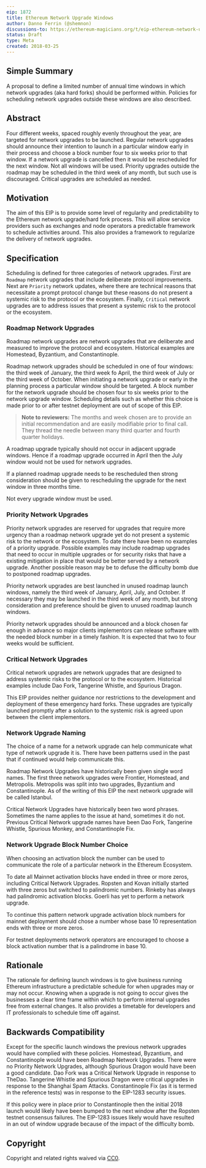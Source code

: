 ```yaml
---
eip: 1872
title: Ethereum Network Upgrade Windows
author: Danno Ferrin (@shemnon)
discussions-to: https://ethereum-magicians.org/t/eip-ethereum-network-upgrade-windows/
status: Draft
type: Meta
created: 2018-03-25 
---
```


## Simple Summary

A proposal to define a limited number of annual time windows in which network
upgrades (aka hard forks) should be performed within. Policies for scheduling
network upgrades outside these windows are also described.

## Abstract

Four different weeks, spaced roughly evenly throughout the year, are targeted
for network upgrades to be launched. Regular network upgrades should announce
their intention to launch in a particular window early in their process and
choose a block number four to six weeks prior to that window. If a network
upgrade is cancelled then it would be rescheduled for the next window. Not all
windows will be used. Priority upgrades outside the roadmap may be scheduled in
the third week of any month, but such use is discouraged. Critical upgrades are
scheduled as needed.

## Motivation

The aim of this EIP is to provide some level of regularity and predictability to
the Ethereum network upgrade/hard fork process. This will allow service
providers such as exchanges and node operators a predictable framework to
schedule activities around. This also provides a framework to regularize the
delivery of network upgrades.

## Specification

Scheduling is defined for three categories of network upgrades. First are
`Roadmap` network upgrades that include deliberate protocol improvements. Next
are `Priority` network updates, where there are technical reasons that
necessitate a prompt protocol change but these reasons do not present a systemic
risk to the protocol or the ecosystem. Finally, `Critical` network upgrades are
to address issues that present a systemic risk to the protocol or the ecosystem.

### Roadmap Network Upgrades

Roadmap network upgrades are network upgrades that are deliberate and measured
to improve the protocol and ecosystem. Historical examples are Homestead,
Byzantium, and Constantinople.

Roadmap network upgrades should be scheduled in one of four windows: the third
week of January, the third week fo April, the third week of July or the third
week of October. When initiating a network upgrade or early in the planning
process a particular window should be targeted. A block number for the network
upgrade should be chosen four to six weeks prior to the network upgrade window.
Scheduling details such as whether this choice is made prior to or after testnet
deployment are out of scope of this EIP.

> **Note to reviewers:** The months and week chosen are to provide an initial
> recommendation and are easily modifiable prior to final call. They thread the
> needle between many third quarter and fourth quarter holidays.

A roadmap upgrade typically should not occur in adjacent upgrade windows. Hence
if a roadmap upgrade occurred in April then the July window would not be used
for network upgrades.

If a planned roadmap upgrade needs to be rescheduled then strong consideration
should be given to rescheduling the upgrade for the next window in three months
time.

Not every upgrade window must be used.

### Priority Network Upgrades

Priority network upgrades are reserved for upgrades that require more urgency
than a roadmap network upgrade yet do not present a systemic risk to the network
or the ecosystem. To date there have been no examples of a priority upgrade.
Possible examples may include roadmap upgrades that need to occur in multiple
upgrades or for security risks that have a existing mitigation in place that
would be better served by a network upgrade. Another possible reason may be to
defuse the difficulty bomb due to postponed roadmap upgrades.

Priority network upgrades are best launched in unused roadmap launch windows,
namely the third week of January, April, July, and October. If necessary they
may be launched in the third week of any month, but strong consideration and
preference should be given to unused roadmap launch windows.

Priority network upgrades should be announced and a block chosen far enough in
advance so major clients implementors can release software with the needed block
number in a timely fashion. It is expected that two to four weeks would be
sufficient.

### Critical Network Upgrades

Critical network upgrades are network upgrades that are designed to address
systemic risks to the protocol or to the ecosystem. Historical examples include
Dao Fork, Tangerine Whistle, and Spurious Dragon.

This EIP provides neither guidance nor restrictions to the development and
deployment of these emergency hard forks. These upgrades are typically launched
promptly after a solution to the systemic risk is agreed upon between the client
implementors.

### Network Upgrade Naming

The choice of a name for a network upgrade can help communicate what type of
network upgrade it is. There have been patterns used in the past that if
continued would help communicate this.

Roadmap Network Upgrades have historically been given single word names. The
first three network upgrades were Frontier, Homestead, and Metropolis.
Metropolis was split into two upgrades, Byzantium and Constantinople. As of the
writing of this EIP the next network upgrade will be called Istanbul.

Critical Network Upgrades have historically been two word phrases. Sometimes the
name applies to the issue at hand, sometimes it do not. Previous Critical
Network upgrade names have been Dao Fork, Tangerine Whistle, Spurious Monkey,
and Constantinople Fix.

### Network Upgrade Block Number Choice

When choosing an activation block the number can be used to communicate the role
of a particular network in the Ethereum Ecosystem.

To date all Mainnet activation blocks have ended in three or more zeros,
including Critical Network Upgrades. Ropsten and Kovan initially started with
three zeros but switched to palindromic numbers. Rinkeby has always had
palindromic activation blocks. Goerli has yet to perform a network upgrade.

To continue this pattern network upgrade activation block numbers for mainnet
deployment should chose a number whose base 10 representation ends with three or
more zeros.

For testnet deployments network operators are encouraged to choose a block
activation number that is a palindrome in base 10.

## Rationale

The rationale for defining launch windows is to give business running Ethereum
infrastructure a predictable schedule for when upgrades may or may not occur.
Knowing when a upgrade is not going to occur gives the businesses a clear time
frame within which to perform internal upgrades free from external changes. It
also provides a timetable for developers and IT professionals to schedule time
off against.

## Backwards Compatibility

Except for the specific launch windows the previous network upgrades would have
complied with these policies. Homestead, Byzantium, and Constantinople would
have been Roadmap Network Upgrades. There were no Priority Network Upgrades,
although Spurious Dragon would have been a good candidate. Dao Fork was a
Critical Network Upgrade in response to TheDao. Tangerine Whistle and Spurious
Dragon were critical upgrades in response to the Shanghai Spam Attacks.
Constantinople Fix (as it is termed in the reference tests) was in response to
the EIP-1283 security issues.

If this policy were in place prior to Constantinople then the initial 2018
launch would likely have been bumped to the next window after the Ropsten
testnet consensus failures. The EIP-1283 issues likely would have resulted in an
out of window upgrade because of the impact of the difficulty bomb.

<!-- ## Test Cases -->
<!-- no test cases are relevant for this EIP -->

<!-- ## Implementation -->
<!-- This is a process EIP, no implementations are relevant -->

## Copyright

Copyright and related rights waived via
[CC0](https://creativecommons.org/publicdomain/zero/1.0/).
